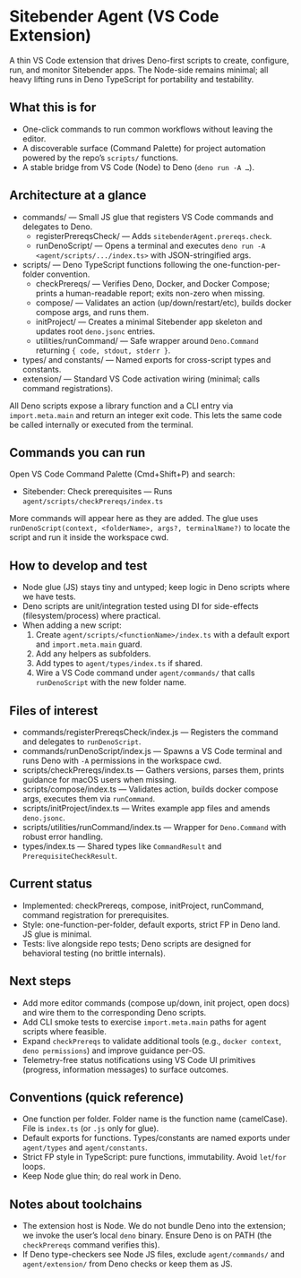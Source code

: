 # Sitebender Agent (VS Code Extension)

A thin VS Code extension that drives Deno-first scripts to create, configure, run, and monitor Sitebender apps. The Node-side remains minimal; all heavy lifting runs in Deno TypeScript for portability and testability.

## What this is for

- One-click commands to run common workflows without leaving the editor.
- A discoverable surface (Command Palette) for project automation powered by the repo’s `scripts/` functions.
- A stable bridge from VS Code (Node) to Deno (`deno run -A …`).

## Architecture at a glance

- commands/ — Small JS glue that registers VS Code commands and delegates to Deno.
  - registerPrereqsCheck/ — Adds `sitebenderAgent.prereqs.check`.
  - runDenoScript/ — Opens a terminal and executes `deno run -A <agent/scripts/.../index.ts>` with JSON-stringified args.
- scripts/ — Deno TypeScript functions following the one-function-per-folder convention.
  - checkPrereqs/ — Verifies Deno, Docker, and Docker Compose; prints a human-readable report; exits non-zero when missing.
  - compose/ — Validates an action (up/down/restart/etc), builds docker compose args, and runs them.
  - initProject/ — Creates a minimal Sitebender app skeleton and updates root `deno.jsonc` entries.
  - utilities/runCommand/ — Safe wrapper around `Deno.Command` returning `{ code, stdout, stderr }`.
- types/ and constants/ — Named exports for cross-script types and constants.
- extension/ — Standard VS Code activation wiring (minimal; calls command registrations).

All Deno scripts expose a library function and a CLI entry via `import.meta.main` and return an integer exit code. This lets the same code be called internally or executed from the terminal.

## Commands you can run

Open VS Code Command Palette (Cmd+Shift+P) and search:

- Sitebender: Check prerequisites — Runs `agent/scripts/checkPrereqs/index.ts`

More commands will appear here as they are added. The glue uses `runDenoScript(context, <folderName>, args?, terminalName?)` to locate the script and run it inside the workspace cwd.

## How to develop and test

- Node glue (JS) stays tiny and untyped; keep logic in Deno scripts where we have tests.
- Deno scripts are unit/integration tested using DI for side-effects (filesystem/process) where practical.
- When adding a new script:
  1) Create `agent/scripts/<functionName>/index.ts` with a default export and `import.meta.main` guard.
  2) Add any helpers as subfolders.
  3) Add types to `agent/types/index.ts` if shared.
  4) Wire a VS Code command under `agent/commands/` that calls `runDenoScript` with the new folder name.

## Files of interest

- commands/registerPrereqsCheck/index.js — Registers the command and delegates to `runDenoScript`.
- commands/runDenoScript/index.js — Spawns a VS Code terminal and runs Deno with `-A` permissions in the workspace cwd.
- scripts/checkPrereqs/index.ts — Gathers versions, parses them, prints guidance for macOS users when missing.
- scripts/compose/index.ts — Validates action, builds docker compose args, executes them via `runCommand`.
- scripts/initProject/index.ts — Writes example app files and amends `deno.jsonc`.
- scripts/utilities/runCommand/index.ts — Wrapper for `Deno.Command` with robust error handling.
- types/index.ts — Shared types like `CommandResult` and `PrerequisiteCheckResult`.

## Current status

- Implemented: checkPrereqs, compose, initProject, runCommand, command registration for prerequisites.
- Style: one-function-per-folder, default exports, strict FP in Deno land. JS glue is minimal.
- Tests: live alongside repo tests; Deno scripts are designed for behavioral testing (no brittle internals).

## Next steps

- Add more editor commands (compose up/down, init project, open docs) and wire them to the corresponding Deno scripts.
- Add CLI smoke tests to exercise `import.meta.main` paths for agent scripts where feasible.
- Expand `checkPrereqs` to validate additional tools (e.g., `docker context`, `deno permissions`) and improve guidance per-OS.
- Telemetry-free status notifications using VS Code UI primitives (progress, information messages) to surface outcomes.

## Conventions (quick reference)

- One function per folder. Folder name is the function name (camelCase). File is `index.ts` (or `.js` only for glue).
- Default exports for functions. Types/constants are named exports under `agent/types` and `agent/constants`.
- Strict FP style in TypeScript: pure functions, immutability. Avoid `let`/`for` loops.
- Keep Node glue thin; do real work in Deno.

## Notes about toolchains

- The extension host is Node. We do not bundle Deno into the extension; we invoke the user’s local `deno` binary. Ensure Deno is on PATH (the `checkPrereqs` command verifies this).
- If Deno type-checkers see Node JS files, exclude `agent/commands/` and `agent/extension/` from Deno checks or keep them as JS.
